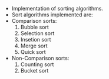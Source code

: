 - Implementation of sorting algorithms.
- Sort algorithms implemented are:
- Comparison sorts:
  1. Bubble sort
  2. Selection sort
  3. Insetion sort
  4. Merge sort
  5. Quick sort
- Non-Comparison sorts:
  1. Counting sort
  2. Bucket sort
